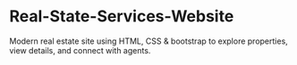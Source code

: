 # Real-State-Services-Website
Modern real estate site using HTML, CSS & bootstrap to explore properties, view details, and connect with agents.
